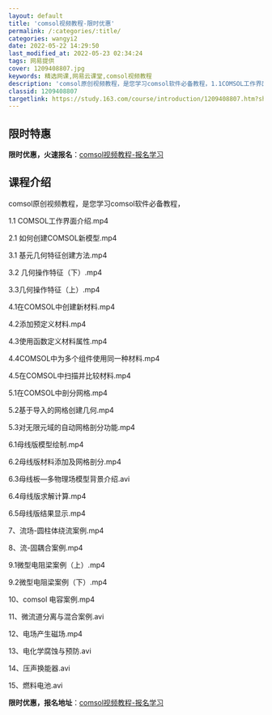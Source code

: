 ```yaml
---
layout: default
title: 'comsol视频教程-限时优惠'
permalink: /:categories/:title/
categories: wangyi2
date: 2022-05-22 14:29:50
last_modified_at: 2022-05-23 02:34:24
tags: 网易提供
cover: 1209408807.jpg
keywords: 精选网课,网易云课堂,comsol视频教程
description: 'comsol原创视频教程，是您学习comsol软件必备教程，1.1COMSOL工作界面介绍.mp42.1如何创建COMS'
classid: 1209408807
targetlink: https://study.163.com/course/introduction/1209408807.htm?share=1&shareId=1025206652&utm_campaign=share&utm_medium=iphoneShare&utm_source=&utm_u=1025206652
---
```


## 限时特惠

**限时优惠，火速报名**：[comsol视频教程-报名学习](https://study.163.com/course/introduction/1209408807.htm?share=1&shareId=1025206652&utm_campaign=share&utm_medium=iphoneShare&utm_source=&utm_u=1025206652)

## 课程介绍

comsol原创视频教程，是您学习comsol软件必备教程，





1.1 COMSOL工作界面介绍.mp4

2.1 如何创建COMSOL新模型.mp4

3.1 基元几何特征创建方法.mp4

3.2 几何操作特征（下）.mp4

3.3几何操作特征（上）.mp4

4.1在COMSOL中创建新材料.mp4

4.2添加预定义材料.mp4

4.3使用函数定义材料属性.mp4

4.4COMSOL中为多个组件使用同一种材料.mp4

4.5在COMSOL中扫描并比较材料.mp4

5.1在COMSOL中剖分网格.mp4

5.2基于导入的网格创建几何.mp4

5.3对无限元域的自动网格剖分功能.mp4

6.1母线版模型绘制.mp4

6.2母线版材料添加及网格剖分.mp4

6.3母线板—多物理场模型背景介绍.avi

6.4母线版求解计算.mp4

6.5母线版结果显示.mp4

7、流场-圆柱体绕流案例.mp4

8、流-固耦合案例.mp4

9.1微型电阻梁案例（上）.mp4

9.2微型电阻梁案例（下）.mp4

10、comsol  电容案例.mp4

11、微流道分离与混合案例.avi

12、电场产生磁场.mp4

13、电化学腐蚀与预防.avi

14、压声换能器.avi

15、燃料电池.avi

**限时优惠，报名地址**：[comsol视频教程-报名学习](https://study.163.com/course/introduction/1209408807.htm?share=1&shareId=1025206652&utm_campaign=share&utm_medium=iphoneShare&utm_source=&utm_u=1025206652)

